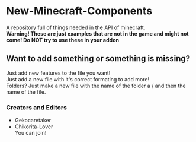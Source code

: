 # New-Minecraft-Components
A repository full of things needed in the API of minecraft. <br />
**Warning! These are just examples that are not in the game and might not come! Do NOT try to use these in your addon**

## Want to add something or something is missing?
Just add new features to the file you want! <br />
Just add a new file with it's correct formating to add more! <br />
Folders? Just make a new file with the name of the folder a / and then the name of the file.

### Creators and Editors
* Gekocaretaker
* Chikorita-Lover <br />
You can join!
